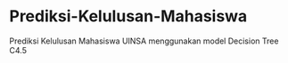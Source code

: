 # Prediksi-Kelulusan-Mahasiswa
Prediksi Kelulusan Mahasiswa UINSA menggunakan model Decision Tree C4.5
